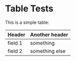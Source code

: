 # Table Tests

This is a simple table:

| Header  | Another header |
|---------|----------------|
| field 1 | something      |
| field 2 | something else |

